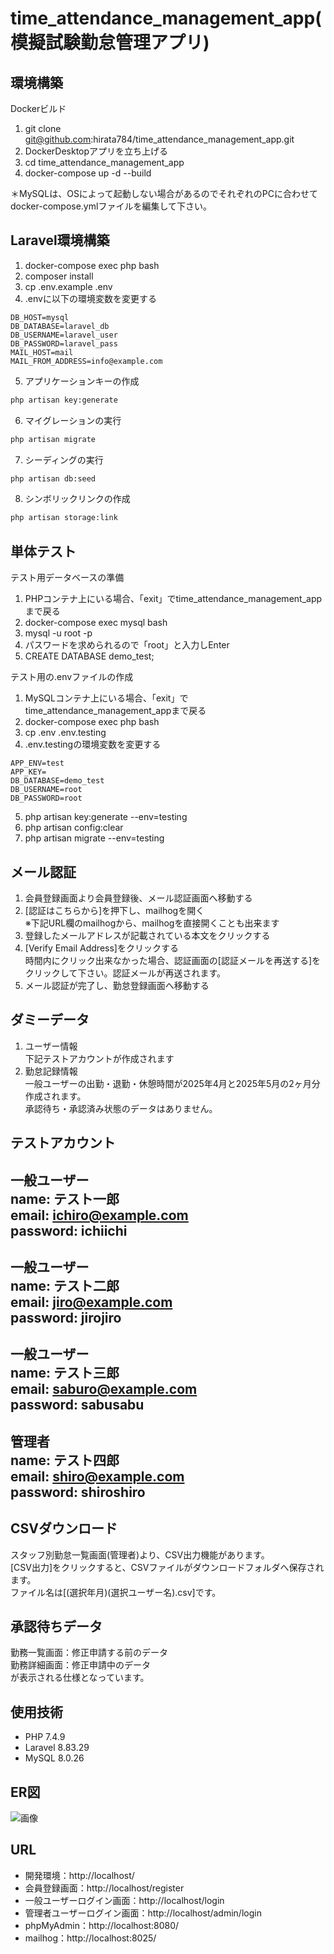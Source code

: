 # time_attendance_management_app(模擬試験勤怠管理アプリ)

## 環境構築
Dockerビルド
1. git clone git@github.com:hirata784/time_attendance_management_app.git
2. DockerDesktopアプリを立ち上げる
3. cd time_attendance_management_app
4. docker-compose up -d --build

＊MySQLは、OSによって起動しない場合があるのでそれぞれのPCに合わせてdocker-compose.ymlファイルを編集して下さい。

## Laravel環境構築
1. docker-compose exec php bash
2. composer install
3. cp .env.example .env
4. .envに以下の環境変数を変更する
``` text
DB_HOST=mysql
DB_DATABASE=laravel_db
DB_USERNAME=laravel_user
DB_PASSWORD=laravel_pass
MAIL_HOST=mail
MAIL_FROM_ADDRESS=info@example.com
```
5. アプリケーションキーの作成
``` bash
php artisan key:generate
```
6. マイグレーションの実行
``` bash
php artisan migrate
```
7. シーディングの実行
``` bash
php artisan db:seed
```
8. シンボリックリンクの作成
``` bash
php artisan storage:link
```

## 単体テスト
テスト用データベースの準備
1. PHPコンテナ上にいる場合、「exit」でtime_attendance_management_appまで戻る
2. docker-compose exec mysql bash
3. mysql -u root -p
4. パスワードを求められるので「root」と入力しEnter
5. CREATE DATABASE demo_test;

テスト用の.envファイルの作成
1. MySQLコンテナ上にいる場合、「exit」でtime_attendance_management_appまで戻る
2. docker-compose exec php bash
3. cp .env .env.testing
4. .env.testingの環境変数を変更する
``` text
APP_ENV=test
APP_KEY=
DB_DATABASE=demo_test
DB_USERNAME=root
DB_PASSWORD=root
```
5. php artisan key:generate --env=testing
6. php artisan config:clear
7. php artisan migrate --env=testing

## メール認証
1. 会員登録画面より会員登録後、メール認証画面へ移動する
2. [認証はこちらから]を押下し、mailhogを開く  
    ※下記URL欄のmailhogから、mailhogを直接開くことも出来ます
3. 登録したメールアドレスが記載されている本文をクリックする
4. [Verify Email Address]をクリックする  
時間内にクリック出来なかった場合、認証画面の[認証メールを再送する]を  
クリックして下さい。認証メールが再送されます。
5. メール認証が完了し、勤怠登録画面へ移動する

## ダミーデータ
1. ユーザー情報  
下記テストアカウントが作成されます
2. 勤怠記録情報  
一般ユーザーの出勤・退勤・休憩時間が2025年4月と2025年5月の2ヶ月分作成されます。  
承認待ち・承認済み状態のデータはありません。


## テストアカウント
一般ユーザー  
name: テスト一郎  
email: ichiro@example.com  
password: ichiichi  
-------------------------
一般ユーザー  
name: テスト二郎  
email: jiro@example.com  
password: jirojiro  
-------------------------
一般ユーザー  
name: テスト三郎  
email: saburo@example.com  
password: sabusabu  
-------------------------
管理者  
name: テスト四郎  
email: shiro@example.com  
password: shiroshiro  
-------------------------

## CSVダウンロード
スタッフ別勤怠一覧画面(管理者)より、CSV出力機能があります。  
[CSV出力]をクリックすると、CSVファイルがダウンロードフォルダへ保存されます。  
ファイル名は[(選択年月)(選択ユーザー名).csv]です。

## 承認待ちデータ
勤務一覧画面：修正申請する前のデータ  
勤務詳細画面：修正申請中のデータ  
が表示される仕様となっています。

## 使用技術
- PHP 7.4.9
- Laravel 8.83.29
- MySQL 8.0.26

## ER図
![画像](https://coachtech-lms-bucket.s3.ap-northeast-1.amazonaws.com/question/20250519150517_time_attendance_management_app.png)

## URL
- 開発環境：http://localhost/
- 会員登録画面：http://localhost/register
- 一般ユーザーログイン画面：http://localhost/login
- 管理者ユーザーログイン画面：http://localhost/admin/login
- phpMyAdmin：http://localhost:8080/
- mailhog：http://localhost:8025/